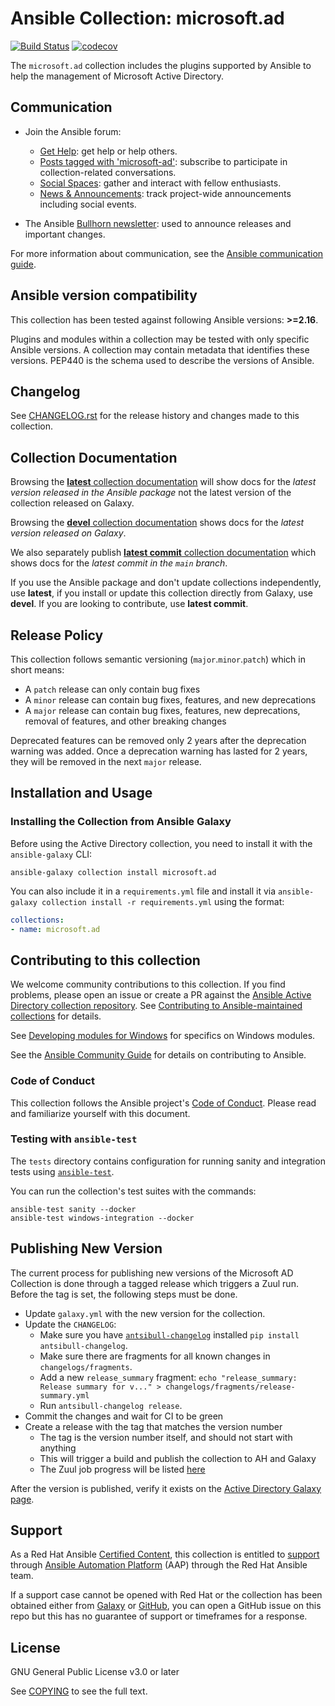 # Ansible Collection: microsoft.ad

[![Build Status](https://dev.azure.com/ansible/microsoft.ad/_apis/build/status/CI?branchName=main)](https://dev.azure.com/ansible/microsoft.ad/_build/latest?definitionId=24&branchName=main)
[![codecov](https://codecov.io/gh/ansible-collections/microsoft.ad/branch/main/graph/badge.svg)](https://codecov.io/gh/ansible-collections/microsoft.ad)

The `microsoft.ad` collection includes the plugins supported by Ansible to help the management of Microsoft Active Directory.

## Communication

* Join the Ansible forum:
  * [Get Help](https://forum.ansible.com/c/help/6): get help or help others.
  * [Posts tagged with 'microsoft-ad'](https://forum.ansible.com/tag/microsoft-ad): subscribe to participate in collection-related conversations.
  * [Social Spaces](https://forum.ansible.com/c/chat/4): gather and interact with fellow enthusiasts.
  * [News & Announcements](https://forum.ansible.com/c/news/5): track project-wide announcements including social events.

* The Ansible [Bullhorn newsletter](https://docs.ansible.com/ansible/devel/community/communication.html#the-bullhorn): used to announce releases and important changes.

For more information about communication, see the [Ansible communication guide](https://docs.ansible.com/ansible/devel/community/communication.html).

## Ansible version compatibility

This collection has been tested against following Ansible versions: **>=2.16**.

Plugins and modules within a collection may be tested with only specific Ansible versions.
A collection may contain metadata that identifies these versions.
PEP440 is the schema used to describe the versions of Ansible.

## Changelog

See [CHANGELOG.rst](https://github.com/ansible-collections/microsoft.ad/blob/main/CHANGELOG.rst) for the release history and changes made to this collection.

## Collection Documentation

Browsing the [**latest** collection documentation](https://docs.ansible.com/ansible/latest/collections/microsoft/ad) will show docs for the _latest version released in the Ansible package_ not the latest version of the collection released on Galaxy.

Browsing the [**devel** collection documentation](https://docs.ansible.com/ansible/devel/collections/microsoft/ad) shows docs for the _latest version released on Galaxy_.

We also separately publish [**latest commit** collection documentation](https://ansible-collections.github.io/microsoft.ad/branch/main/) which shows docs for the _latest commit in the `main` branch_.

If you use the Ansible package and don't update collections independently, use **latest**, if you install or update this collection directly from Galaxy, use **devel**. If you are looking to contribute, use **latest commit**.

## Release Policy

This collection follows semantic versioning (`major`.`minor`.`patch`) which in short means:

* A `patch` release can only contain bug fixes
* A `minor` release can contain bug fixes, features, and new deprecations
* A `major` release can contain bug fixes, features, new deprecations, removal of features, and other breaking changes

Deprecated features can be removed only 2 years after the deprecation warning was added.
Once a deprecation warning has lasted for 2 years, they will be removed in the next `major` release.

## Installation and Usage

### Installing the Collection from Ansible Galaxy

Before using the Active Directory collection, you need to install it with the `ansible-galaxy` CLI:

    ansible-galaxy collection install microsoft.ad

You can also include it in a `requirements.yml` file and install it via `ansible-galaxy collection install -r requirements.yml` using the format:

```yaml
collections:
- name: microsoft.ad
```

## Contributing to this collection

We welcome community contributions to this collection. If you find problems, please open an issue or create a PR against the [Ansible Active Directory collection repository](https://github.com/ansible-collections/microsoft.ad). See [Contributing to Ansible-maintained collections](https://docs.ansible.com/ansible/devel/community/contributing_maintained_collections.html#contributing-maintained-collections) for details.

See [Developing modules for Windows](https://docs.ansible.com/ansible/latest/dev_guide/developing_modules_general_windows.html#developing-modules-general-windows) for specifics on Windows modules.

See the [Ansible Community Guide](https://docs.ansible.com/ansible/latest/community/index.html) for details on contributing to Ansible.


### Code of Conduct
This collection follows the Ansible project's
[Code of Conduct](https://docs.ansible.com/ansible/devel/community/code_of_conduct.html).
Please read and familiarize yourself with this document.


### Testing with `ansible-test`

The `tests` directory contains configuration for running sanity and integration tests using [`ansible-test`](https://docs.ansible.com/ansible/latest/dev_guide/testing_integration.html).

You can run the collection's test suites with the commands:

    ansible-test sanity --docker
    ansible-test windows-integration --docker


## Publishing New Version

The current process for publishing new versions of the Microsoft AD Collection is done through a tagged release which triggers a Zuul run. Before the tag is set, the following steps must be done.

* Update `galaxy.yml` with the new version for the collection.
* Update the `CHANGELOG`:
  * Make sure you have [`antsibull-changelog`](https://pypi.org/project/antsibull-changelog/) installed `pip install antsibull-changelog`.
  * Make sure there are fragments for all known changes in `changelogs/fragments`.
  * Add a new `release_summary` fragment: `echo "release_summary: Release summary for v..." > changelogs/fragments/release-summary.yml`
  * Run `antsibull-changelog release`.
* Commit the changes and wait for CI to be green
* Create a release with the tag that matches the version number
  * The tag is the version number itself, and should not start with anything
  * This will trigger a build and publish the collection to AH and Galaxy
  * The Zuul job progress will be listed [here](https://ansible.softwarefactory-project.io/zuul/builds?project=ansible-collections%2Fmicrosoft.ad&skip=0)

After the version is published, verify it exists on the [Active Directory Galaxy page](https://galaxy.ansible.com/microsoft/ad).


## Support

As a Red Hat Ansible [Certified Content](https://catalog.redhat.com/software/search?target_platforms=Red%20Hat%20Ansible%20Automation%20Platform), this collection is entitled to [support](https://access.redhat.com/support/) through [Ansible Automation Platform](https://www.redhat.com/en/technologies/management/ansible) (AAP) through the Red Hat Ansible team.

If a support case cannot be opened with Red Hat or the collection has been obtained either from [Galaxy](https://galaxy.ansible.com/ui/) or [GitHub](https://github.com/ansible-collections/microsoft.ad), you can open a GitHub issue on this repo but this has no guarantee of support or timeframes for a response.


## License

GNU General Public License v3.0 or later

See [COPYING](COPYING) to see the full text.
